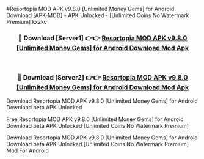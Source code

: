 #Resortopia MOD APK v9.8.0 [Unlimited Money Gems] for Android Download [APK-MOD] - APK Unlocked - [Unlimited Coins No Watermark Premium] kxzkc



<div align="center">

<h3>🔴 Download [Server1] 👉👉 <a href="https://momento.my/?title=Resortopia_MOD_APK_v9.8.0_[Unlimited_Money_Gems]_for_Android_Download">Resortopia MOD APK v9.8.0 [Unlimited Money Gems] for Android Download Mod Apk</a></h3><br>

<h3>🔴 Download [Server2] 👉👉 <a href="https://momento.my/?title=Resortopia_MOD_APK_v9.8.0_[Unlimited_Money_Gems]_for_Android_Download">Resortopia MOD APK v9.8.0 [Unlimited Money Gems] for Android Download Mod Apk</a></h3>
</div>



Download Resortopia MOD APK v9.8.0 [Unlimited Money Gems] for Android Download beta APK Unlocked

Free Resortopia MOD APK v9.8.0 [Unlimited Money Gems] for Android Download beta APK Unlocked [Unlimited Coins No Watermark Premium]

Download Resortopia MOD APK v9.8.0 [Unlimited Money Gems] for Android Download beta APK Unlocked [Unlimited Coins No Watermark Premium] Mod For Android
